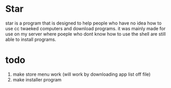 # Star
star is a program that is designed to help people who have no idea how to use cc twaeked computers and download programs. it was mainly made for use on my server where poeple who dont know how to use the shell are still able to install programs.

# todo  
 1. make store menu work (will work by downloading app list off file)
 2. make installer program
